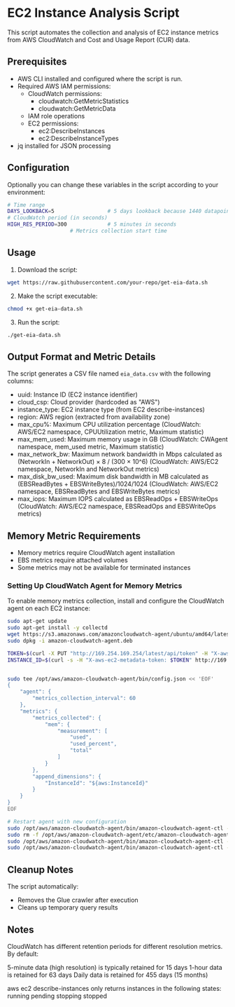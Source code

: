 # EC2 Instance Analysis Script

This script automates the collection and analysis of EC2 instance metrics from AWS CloudWatch  and  Cost and Usage Report (CUR) data.

## Prerequisites

- AWS CLI installed and configured where the script is run.
- Required AWS IAM permissions:
  - CloudWatch permissions:
    - cloudwatch:GetMetricStatistics
    - cloudwatch:GetMetricData
  - IAM role operations
  - EC2 permissions:
    - ec2:DescribeInstances
    - ec2:DescribeInstanceTypes
- jq installed for JSON processing

## Configuration

Optionally you can change these variables in the script according to your environment:

```bash
# Time range
DAYS_LOOKBACK=5                 # 5 days lookback because 1440 datapoint for cloudwatch to not hit API limits. If you need to go further back you need to change the duratio to 1 hour.
# CloudWatch period (in seconds)
HIGH_RES_PERIOD=300             # 5 minutes in seconds
                    # Metrics collection start time
```

## Usage

1. Download the script:
```bash
wget https://raw.githubusercontent.com/your-repo/get-eia-data.sh
```

2. Make the script executable:
```bash
chmod +x get-eia-data.sh
```

3. Run the script:
```bash
./get-eia-data.sh
```

## Output Format and Metric Details

The script generates a CSV file named `eia_data.csv` with the following columns:

- uuid: Instance ID (EC2 instance identifier)
- cloud_csp: Cloud provider (hardcoded as "AWS")
- instance_type: EC2 instance type (from EC2 describe-instances)
- region: AWS region (extracted from availability zone)
- max_cpu%: Maximum CPU utilization percentage (CloudWatch: AWS/EC2 namespace, CPUUtilization metric, Maximum statistic)
- max_mem_used: Maximum memory usage in GB (CloudWatch: CWAgent namespace, mem_used metric, Maximum statistic)
- max_network_bw: Maximum network bandwidth in Mbps calculated as (NetworkIn + NetworkOut) × 8 / (300 × 10^6) (CloudWatch: AWS/EC2 namespace, NetworkIn and NetworkOut metrics)
- max_disk_bw_used: Maximum disk bandwidth in MB calculated as (EBSReadBytes + EBSWriteBytes)/1024/1024 (CloudWatch: AWS/EC2 namespace, EBSReadBytes and EBSWriteBytes metrics)
- max_iops: Maximum IOPS calculated as EBSReadOps + EBSWriteOps (CloudWatch: AWS/EC2 namespace, EBSReadOps and EBSWriteOps metrics)

## Memory Metric Requirements

- Memory metrics require CloudWatch agent installation
- EBS metrics require attached volumes
- Some metrics may not be available for terminated instances

### Setting Up CloudWatch Agent for Memory Metrics

To enable memory metrics collection, install and configure the CloudWatch agent on each EC2 instance:

```bash
sudo apt-get update
sudo apt-get install -y collectd
wget https://s3.amazonaws.com/amazoncloudwatch-agent/ubuntu/amd64/latest/amazon-cloudwatch-agent.deb
sudo dpkg -i amazon-cloudwatch-agent.deb

TOKEN=$(curl -X PUT "http://169.254.169.254/latest/api/token" -H "X-aws-ec2-metadata-token-ttl-seconds: 21600")
INSTANCE_ID=$(curl -s -H "X-aws-ec2-metadata-token: $TOKEN" http://169.254.169.254/latest/meta-data/instance-id)


sudo tee /opt/aws/amazon-cloudwatch-agent/bin/config.json << 'EOF'
{
    "agent": {
        "metrics_collection_interval": 60
    },
    "metrics": {
        "metrics_collected": {
            "mem": {
                "measurement": [
                    "used",
                    "used_percent",
                    "total"
                ]
            }
        },
        "append_dimensions": {
            "InstanceId": "${aws:InstanceId}"
        }
    }
}
EOF

# Restart agent with new configuration
sudo /opt/aws/amazon-cloudwatch-agent/bin/amazon-cloudwatch-agent-ctl -a stop
sudo rm -f /opt/aws/amazon-cloudwatch-agent/etc/amazon-cloudwatch-agent.toml
sudo /opt/aws/amazon-cloudwatch-agent/bin/amazon-cloudwatch-agent-ctl -a fetch-config -m ec2 -s -c file:/opt/aws/amazon-cloudwatch-agent/bin/config.json
sudo /opt/aws/amazon-cloudwatch-agent/bin/amazon-cloudwatch-agent-ctl -a start
```

## Cleanup Notes

The script automatically:
- Removes the Glue crawler after execution
- Cleans up temporary query results

## Notes

CloudWatch has different retention periods for different resolution metrics. By default:

5-minute data (high resolution) is typically retained for 15 days
1-hour data is retained for 63 days
Daily data is retained for 455 days (15 months)

aws ec2 describe-instances only returns instances in the following states:
running
pending
stopping
stopped

